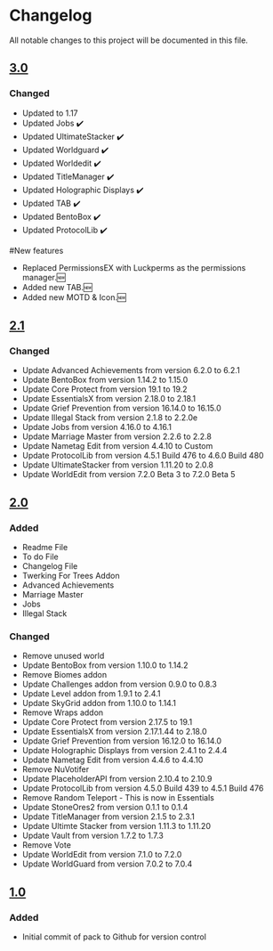 # Changelog
All notable changes to this project will be documented in this file.


## [3.0]

### Changed

- Updated to 1.17
- Updated Jobs ✔️
- Updated UltimateStacker ✔️
- Updated Worldguard ✔️
- Updated Worldedit ✔️
- Updated TitleManager ✔️
- Updated Holographic Displays ✔️
- Updated TAB ✔️
- Updated BentoBox ✔️
- Updated ProtocolLib ✔️

#New features
- Replaced PermissionsEX with Luckperms as the permissions manager.🆕
- Added new TAB.🆕
- Added new MOTD & Icon.🆕

## [2.1]

### Changed
- Update Advanced Achievements from version 6.2.0 to 6.2.1
- Update BentoBox from version 1.14.2 to 1.15.0
- Update Core Protect from version 19.1 to 19.2
- Update EssentialsX from version 2.18.0 to 2.18.1
- Update Grief Prevention from version 16.14.0 to 16.15.0
- Update Illegal Stack from version 2.1.8 to 2.2.0e
- Update Jobs from version 4.16.0 to 4.16.1
- Update Marriage Master from version 2.2.6 to 2.2.8
- Update Nametag Edit from version 4.4.10 to Custom
- Update ProtocolLib from version 4.5.1 Build 476 to 4.6.0 Build 480
- Update UltimateStacker from version 1.11.20 to 2.0.8
- Update WorldEdit from version 7.2.0 Beta 3 to 7.2.0 Beta 5

## [2.0]

### Added
- Readme File
- To do File
- Changelog File
- Twerking For Trees Addon
- Advanced Achievements
- Marriage Master
- Jobs
- Illegal Stack

### Changed
- Remove unused world
- Update BentoBox from version 1.10.0 to 1.14.2
- Remove Biomes addon 
- Update Challenges addon from version 0.9.0 to 0.8.3
- Update Level addon from 1.9.1 to 2.4.1 
- Update SkyGrid addon from 1.10.0 to 1.14.1
- Remove Wraps addon
- Update Core Protect from version 2.17.5 to 19.1
- Update EssentialsX from version 2.17.1.44 to 2.18.0
- Update Grief Prevention from version 16.12.0 to 16.14.0
- Update Holographic Displays from version 2.4.1 to 2.4.4
- Update Nametag Edit from version 4.4.6 to 4.4.10
- Remove NuVotifer 
- Update PlaceholderAPI from version 2.10.4 to 2.10.9
- Update ProtocolLib from version 4.5.0 Build 439 to 4.5.1 Build 476
- Remove Random Teleport - This is now in Essentials 
- Update StoneOres2 from version 0.1.1 to 0.1.4
- Update TitleManager from version 2.1.5 to 2.3.1
- Update Ultimte Stacker from version 1.11.3 to 1.11.20
- Update Vault from version 1.7.2 to 1.7.3
- Remove Vote
- Update WorldEdit from version 7.1.0 to 7.2.0
- Update WorldGuard from version 7.0.2 to 7.0.4

## [1.0]

### Added
- Initial commit of pack to Github for version control

[3.0]: https://github.com/apexhosting/SkyGrid/releases/tag/3.0
[2.1]: https://github.com/apexhosting/SkyGrid/releases/tag/2.1
[2.0]: https://github.com/apexhosting/SkyGrid/releases/tag/2.0
[1.0]: https://github.com/apexhosting/SkyGrid/releases/tag/1.0